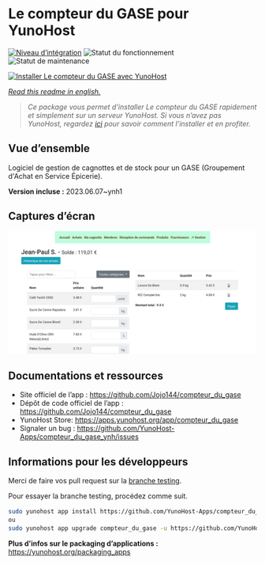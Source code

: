 <!--
N.B.: This README was automatically generated by https://github.com/YunoHost/apps/tree/master/tools/README-generator
It shall NOT be edited by hand.
-->

# Le compteur du GASE pour YunoHost

[![Niveau d’intégration](https://dash.yunohost.org/integration/compteur_du_gase.svg)](https://dash.yunohost.org/appci/app/compteur_du_gase) ![Statut du fonctionnement](https://ci-apps.yunohost.org/ci/badges/compteur_du_gase.status.svg) ![Statut de maintenance](https://ci-apps.yunohost.org/ci/badges/compteur_du_gase.maintain.svg)

[![Installer Le compteur du GASE avec YunoHost](https://install-app.yunohost.org/install-with-yunohost.svg)](https://install-app.yunohost.org/?app=compteur_du_gase)

*[Read this readme in english.](./README.md)*

> *Ce package vous permet d’installer Le compteur du GASE rapidement et simplement sur un serveur YunoHost.
Si vous n’avez pas YunoHost, regardez [ici](https://yunohost.org/#/install) pour savoir comment l’installer et en profiter.*

## Vue d’ensemble

Logiciel de gestion de cagnottes et de stock pour un GASE (Groupement d'Achat en Service Épicerie).

**Version incluse :** 2023.06.07~ynh1

## Captures d’écran

![Capture d’écran de Le compteur du GASE](./doc/screenshots/Screenshot_2021-12-26_Le-compteur-du-GASE.png)

## Documentations et ressources

* Site officiel de l’app : <https://github.com/Jojo144/compteur_du_gase>
* Dépôt de code officiel de l’app : <https://github.com/Jojo144/compteur_du_gase>
* YunoHost Store: <https://apps.yunohost.org/app/compteur_du_gase>
* Signaler un bug : <https://github.com/YunoHost-Apps/compteur_du_gase_ynh/issues>

## Informations pour les développeurs

Merci de faire vos pull request sur la [branche testing](https://github.com/YunoHost-Apps/compteur_du_gase_ynh/tree/testing).

Pour essayer la branche testing, procédez comme suit.

``` bash
sudo yunohost app install https://github.com/YunoHost-Apps/compteur_du_gase_ynh/tree/testing --debug
ou
sudo yunohost app upgrade compteur_du_gase -u https://github.com/YunoHost-Apps/compteur_du_gase_ynh/tree/testing --debug
```

**Plus d’infos sur le packaging d’applications :** <https://yunohost.org/packaging_apps>